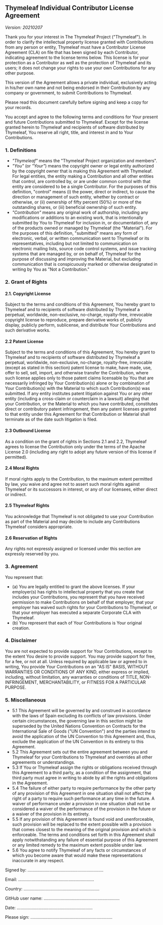 Thymeleaf Individual Contributor License Agreement
--------------------------------------------------

_Version: 20210207_

Thank you for your interest in The Thymeleaf Project ("Thymeleaf"). In order to
clarify the intellectual property license granted with Contributions from any
person or entity, Thymeleaf must have a Contributor License Agreement (CLA) on
file that has been signed by each Contributor, indicating agreement to the
license terms below. This license is for your protection as a Contributor as
well as the protection of Thymeleaf and its users; it does not change your
rights to use your own Contributions for any other purpose.

This version of the Agreement allows a private individual, exclusively acting in
his/her own name and not being endorsed in their Contribution by any company or
government, to submit Contributions to Thymeleaf.

Please read this document carefully before signing and keep a copy for your
records.

You accept and agree to the following terms and conditions for Your present and
future Contributions submitted to Thymeleaf. Except for the license granted
herein to Thymeleaf and recipients of software distributed by Thymeleaf, You
reserve all right, title, and interest in and to Your Contributions.


### 1. Definitions

  * _"Thymeleaf"_ means the "Thymeleaf Project organization and members".
  * _"You"_ (or _"Your"_) means the copyright owner or legal entity authorized
    by the copyright owner that is making this Agreement with Thymeleaf. For
    legal entities, the entity making a Contribution and all other entities that
    control, are controlled by, or are under common control with that entity are
    considered to be a single Contributor. For the purposes of this definition,
    "control" means (i) the power, direct or indirect, to cause the direction or
    management of such entity, whether by contract or otherwise, or
    (ii) ownership of fifty percent (50%) or more of the outstanding shares, or
    (iii) beneficial ownership of such entity.
  * _"Contribution"_ means any original work of authorship, including any
    modifications or additions to an existing work, that is intentionally
    submitted by You to Thymeleaf for inclusion in, or documentation of, any of
    the products owned or managed by Thymeleaf (the "Material"). For the
    purposes of this definition, "submitted" means any form of electronic,
    verbal, or written communication sent to Thymeleaf or its representatives,
    including but not limited to communication on electronic mailing lists,
    source code control systems, and issue tracking systems that are managed by,
    or on behalf of, Thymeleaf for the purpose of discussing and improving the
    Material, but excluding communication that is conspicuously marked or
    otherwise designated in writing by You as "Not a Contribution."


### 2. Grant of Rights

#### 2.1. Copyright License

Subject to the terms and conditions of this Agreement, You hereby grant to
Thymeleaf and to recipients of software distributed by Thymeleaf a perpetual,
worldwide, non-exclusive, no-charge, royalty-free, irrevocable copyright license
to reproduce, prepare derivative works of, publicly display, publicly perform,
sublicense, and distribute Your Contributions and such derivative works.

#### 2.2 Patent License

Subject to the terms and conditions of this Agreement, You hereby grant to
Thymeleaf and to recipients of software distributed by Thymeleaf a perpetual,
worldwide, non-exclusive, no-charge, royalty-free, irrevocable (except as stated
in this section) patent license to make, have made, use, offer to sell, sell,
import, and otherwise transfer the Contribution, where such license applies only
to those patent claims licensable by You that are necessarily infringed by Your
Contribution(s) alone or by combination of Your Contribution(s) with the
Material to which such Contribution(s) was submitted. If any entity institutes
patent litigation against You or any other entity (including a cross-claim or
counterclaim in a lawsuit) alleging that your Contribution, or the Material to
which you have contributed, constitutes direct or contributory patent
infringement, then any patent licenses granted to that entity under this
Agreement for that Contribution or Material shall terminate as of the date such
litigation is filed.

#### 2.3 Outbound License

As a condition on the grant of rights in Sections 2.1 and 2.2, Thymeleaf agrees
to license the Contribution only under the terms of the Apache License 2.0
(including any right to adopt any future version of this license if permitted).

#### 2.4 Moral Rights

If moral rights apply to the Contribution, to the maximum extent permitted by
law, you waive and agree not to assert such moral rights against Thymeleaf or
its successors in interest, or any of our licensees, either direct or indirect.

#### 2.5 Thymeleaf Rights

You acknowledge that Thymeleaf is not obligated to use your Contribution as part
of the Material and may decide to include any Contributions Thymeleaf considers
appropriate.

#### 2.6 Reservation of Rights

Any rights not expressly assigned or licensed under this section are expressly
reserved by you.


### 3. Agreement

You represent that:

  * (a) You are legally entitled to grant the above licenses. If your
    employer(s) has rights to intellectual property that you create that
    includes your Contributions, you represent that you have received permission
    to make Contributions on behalf of that employer, that your employer has
    waived such rights for your Contributions to Thymeleaf, or that your
    employer has executed a separate Corporate CLA with Thymeleaf.
  * (b) You represent that each of Your Contributions is Your original creation.


### 4. Disclaimer

You are not expected to provide support for Your Contributions, except to the
extent You desire to provide support. You may provide support for free, for a
fee, or not at all. Unless required by applicable law or agreed to in writing,
You provide Your Contributions on an "AS IS" BASIS, WITHOUT WARRANTIES OR
CONDITIONS OF ANY KIND, either express or implied, including, without
limitation, any warranties or conditions of TITLE, NON-INFRINGEMENT,
MERCHANTABILITY, or FITNESS FOR A PARTICULAR PURPOSE.


### 5. Miscellaneous

  * 5.1 This Agreement will be governed by and construed in accordance with the
        laws of Spain excluding its conflicts of law provisions. Under certain
        circumstances, the governing law in this section might be superseded by
        the United Nations Convention on Contracts for the International Sale
        of Goods ("UN Convention") and the parties intend to avoid the
        application of the UN Convention to this Agreement and, thus, exclude
        the application of the UN Convention in its entirety to this Agreement.
  * 5.2 This Agreement sets out the entire agreement between you and Thymeleaf
        for your Contributions to Thymeleaf and overrides all other agreements
        or understandings.
  * 5.3 If You or Thymeleaf assign the rights or obligations received through
        this Agreement to a third party, as a condition of the assignment, that
        third party must agree in writing to abide by all the rights and
        obligations in the Agreement.
  * 5.4 The failure of either party to require performance by the other party of
        any provision of this Agreement in one situation shall not affect the
        right of a party to require such performance at any time in the future.
        A waiver of performance under a provision in one situation shall not be
        considered a waiver of the performance of the provision in the future or
        a waiver of the provision in its entirety.
  * 5.5 If any provision of this Agreement is found void and unenforceable, such
        provision will be replaced to the extent possible with a provision that
        comes closest to the meaning of the original provision and which is
        enforceable. The terms and conditions set forth in this Agreement shall
        apply notwithstanding any failure of essential purpose of this Agreement
        or any limited remedy to the maximum extent possible under law.
  * 5.6 You agree to notify Thymeleaf of any facts or circumstances of which you
        become aware that would make these representations inaccurate in any
        respect.




Signed by:        ..............................................................

Email:            ..............................................................

Country:          ..............................................................

GitHub user name: ..............................................................

Date:             ..............................................................



Please sign: ...................................................................
